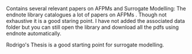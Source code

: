 Contains several relevant papers on AFPMs and Surrogate Modelling:
  The endnote library catalogues a lot of papers on AFPMs . Though not exhaustive it is a good staring point. I have not added the associated data folder but you can still open the library and download all the pdfs using endnote automatically.
  
  Rodrigo's Thesis is a good starting point for surrogate modelling.
